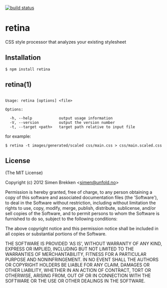 [![build status](https://secure.travis-ci.org/unfold/retina.png)](http://travis-ci.org/unfold/retina)

# retina

  CSS style processor that analyzes your existing stylesheet

## Installation

    $ npm install retina

## retina(1)

```

Usage: retina [options] <file>

Options:

  -h, --help            output usage information
  -V, --version         output the version number
  -t, --target <path>   target path relative to input file

```

for example:

```
$ retina -t images/generated/scaled css/main.css > css/main.scaled.css
```

## License

(The MIT License)

Copyright (c) 2012 Simen Brekken &lt;simen@unfold.no&gt;

Permission is hereby granted, free of charge, to any person obtaining
a copy of this software and associated documentation files (the
'Software'), to deal in the Software without restriction, including
without limitation the rights to use, copy, modify, merge, publish,
distribute, sublicense, and/or sell copies of the Software, and to
permit persons to whom the Software is furnished to do so, subject to
the following conditions:

The above copyright notice and this permission notice shall be
included in all copies or substantial portions of the Software.

THE SOFTWARE IS PROVIDED 'AS IS', WITHOUT WARRANTY OF ANY KIND,
EXPRESS OR IMPLIED, INCLUDING BUT NOT LIMITED TO THE WARRANTIES OF
MERCHANTABILITY, FITNESS FOR A PARTICULAR PURPOSE AND NONINFRINGEMENT.
IN NO EVENT SHALL THE AUTHORS OR COPYRIGHT HOLDERS BE LIABLE FOR ANY
CLAIM, DAMAGES OR OTHER LIABILITY, WHETHER IN AN ACTION OF CONTRACT,
TORT OR OTHERWISE, ARISING FROM, OUT OF OR IN CONNECTION WITH THE
SOFTWARE OR THE USE OR OTHER DEALINGS IN THE SOFTWARE.
